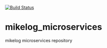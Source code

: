 [![Build Status](https://travis-ci.com/Otus-DevOps-2018-09/mikelog_microservices.svg?branch=master)](https://travis-ci.com/Otus-DevOps-2018-09/mikelog_microservices)

# mikelog_microservices
mikelog microservices repository
